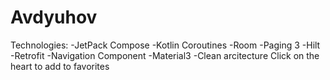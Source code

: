 # Avdyuhov
Technologies:
-JetPack Compose
-Kotlin Coroutines
-Room
-Paging 3
-Hilt
-Retrofit
-Navigation Component
-Material3
-Clean arcitecture
Click on the heart to add to favorites
